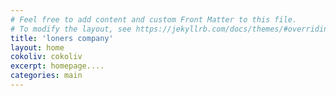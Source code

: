 ```yaml
---
# Feel free to add content and custom Front Matter to this file.
# To modify the layout, see https://jekyllrb.com/docs/themes/#overriding-theme-defaults
title: 'loners company'
layout: home
cokoliv: cokoliv
excerpt: homepage....
categories: main
---
```

